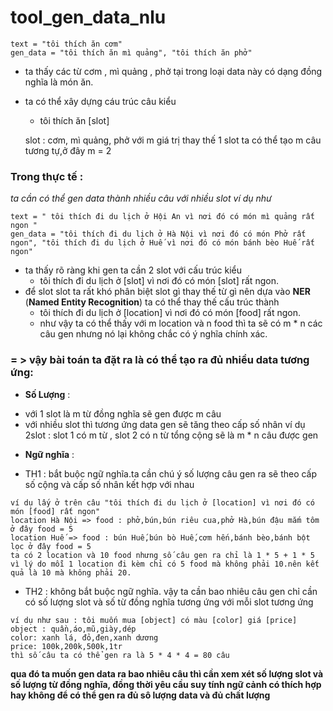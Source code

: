 # tool_gen_data_nlu

```
text = "tôi thích ăn cơm"
gen_data = "tôi thích ăn mì quảng", "tôi thích ăn phở"
```
* ta thấy các từ cơm , mì quảng , phở tại trong loại data này có dạng đồng nghĩa là món ăn.
* ta có thể xây dựng cáu trúc câu kiểu 
  - tôi thích ăn [slot]

  slot : cơm, mì quảng, phở
  với m giá trị thay thế 1 slot ta có thể tạo m câu tương tự,ở đây m = 2
  
### **Trong thực tế** :
  *ta cần có thể gen data thành nhiều câu với nhiều slot ví dụ như* 
```
text = " tôi thích đi du lịch ở Hội An vì nơi đó có món mì quảng rất ngon "
gen_data = "tôi thích đi du lịch ở Hà Nội vì nơi đó có món Phở rất ngon", "tôi thích đi du lịch ở Huế vì nơi đó có món bánh bèo Huế rất ngon"
```
* ta thấy rõ ràng khi gen ta cần 2 slot với cấu trúc kiểu
  - tôi thích đi du lịch ở [slot] vì nơi đó có món [slot] rất ngon.
* để slot slot ta rất khó phân biệt slot gì thay thế từ gì nên dựa vào **NER** (**Named Entity Recognition**) ta có thể thay thế cấu trúc thành 
  - tôi thích đi du lịch ở [location] vì nơi đó có món [food] rất ngon.
  - như vậy ta có thể thấy với m location và n food thì ta sẽ có m * n các câu gen nhưng nó lại không chắc có ý nghĩa chính xác.
  
### = > vậy bài toán ta đặt ra là có thể tạo ra đủ nhiều data tương ứng:
  * **Số Lượng** :
  - với 1 slot là m từ đồng nghĩa sẽ gen được m câu
  - với nhiều slot thì tương ứng data gen sẽ tăng theo cấp số nhân ví dụ 2slot : slot 1 có m từ , slot 2 có n từ tổng cộng sẽ là m * n câu được gen
  * **Ngữ nghĩa** :
  - TH1 : bắt buộc ngữ nghĩa.ta cần chú ý số lượng câu gen ra sẽ theo cấp số cộng và cấp số nhân kết hợp với nhau
  ```
  ví dụ lấy ở trên câu "tôi thích đi du lịch ở [location] vì nơi đó có món [food] rất ngon"
  location Hà Nội => food : phở,bún,bún riêu cua,phở Hà,bún đậu mắm tôm ở đây food = 5
  location Huế => food : bún Huế,bún bò Huế,cơm hến,bánh bèo,bánh bột lọc ở đây food = 5
  ta có 2 location và 10 food nhưng số câu gen ra chỉ là 1 * 5 + 1 * 5 vì lý do mỗi 1 location đi kèm chỉ có 5 food mà không phải 10.nên kết quả là 10 mà không phải 20.
  ```
  - TH2 : không bắt buộc ngữ nghĩa. vậy ta cần bao nhiêu câu gen chỉ cần có số lượng slot và số từ đồng nghĩa tương ứng với mỗi slot tương ứng
  ```
  ví dụ như sau : tôi muốn mua [object] có màu [color] giá [price]
  object : quần,áo,mũ,giày,dép
  color: xanh lá, đỏ,đen,xanh dương
  price: 100k,200k,500k,1tr
  thì số câu ta có thể gen ra là 5 * 4 * 4 = 80 câu 
  ```
  **qua đó ta muốn gen data ra bao nhiêu câu thì cần xem xét số lượng slot và số lượng từ đồng nghĩa, đồng thời yêu cầu suy tính ngữ cảnh có thích hợp hay không để có thể gen ra đủ sô lượng data và đủ chất lượng**
  
